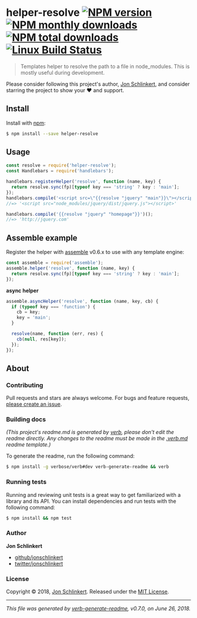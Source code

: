 # helper-resolve [![NPM version](https://img.shields.io/npm/v/helper-resolve.svg?style=flat)](https://www.npmjs.com/package/helper-resolve) [![NPM monthly downloads](https://img.shields.io/npm/dm/helper-resolve.svg?style=flat)](https://npmjs.org/package/helper-resolve)  [![NPM total downloads](https://img.shields.io/npm/dt/helper-resolve.svg?style=flat)](https://npmjs.org/package/helper-resolve) [![Linux Build Status](https://img.shields.io/travis/helpers/helper-resolve.svg?style=flat&label=Travis)](https://travis-ci.org/helpers/helper-resolve)

> Templates helper to resolve the path to a file in node_modules. This is mostly useful during development.

Please consider following this project's author, [Jon Schlinkert](https://github.com/jonschlinkert), and consider starring the project to show your :heart: and support.

## Install

Install with [npm](https://www.npmjs.com/):

```sh
$ npm install --save helper-resolve
```

## Usage

```js
const resolve = require('helper-resolve');
const Handlebars = require('handlebars');

handlebars.registerHelper('resolve', function (name, key) {
  return resolve.sync(fp)[typeof key === 'string' ? key : 'main'];
});
handlebars.compile('<script src=\"{{resolve "jquery" "main"}}\"></script>')();
//=> '<script src="node_modules/jquery/dist/jquery.js"></script>'

handlebars.compile('{{resolve "jquery" "homepage"}}')();
//=> 'http://jquery.com'
```

## Assemble example

Register the helper with [assemble](https://github.com/assemble/assemble) v0.6.x to use with any template engine:

```js
const assemble = require('assemble');
assemble.helper('resolve', function (name, key) {
  return resolve.sync(fp)[typeof key === 'string' ? key : 'main'];
});
```

**async helper**

```js
assemble.asyncHelper('resolve', function (name, key, cb) {
  if (typeof key === 'function') {
    cb = key;
    key = 'main';
  }

  resolve(name, function (err, res) {
    cb(null, res[key]);
  });
});
```

## About

### Contributing

Pull requests and stars are always welcome. For bugs and feature requests, [please create an issue](../../issues/new).

### Building docs

_(This project's readme.md is generated by [verb](https://github.com/verbose/verb-generate-readme), please don't edit the readme directly. Any changes to the readme must be made in the [.verb.md](.verb.md) readme template.)_

To generate the readme, run the following command:

```sh
$ npm install -g verbose/verb#dev verb-generate-readme && verb
```

### Running tests

Running and reviewing unit tests is a great way to get familiarized with a library and its API. You can install dependencies and run tests with the following command:

```sh
$ npm install && npm test
```

### Author

**Jon Schlinkert**

* [github/jonschlinkert](https://github.com/jonschlinkert)
* [twitter/jonschlinkert](https://twitter.com/jonschlinkert)

### License

Copyright © 2018, [Jon Schlinkert](https://github.com/jonschlinkert).
Released under the [MIT License](LICENSE).

***

_This file was generated by [verb-generate-readme](https://github.com/verbose/verb-generate-readme), v0.7.0, on June 26, 2018._